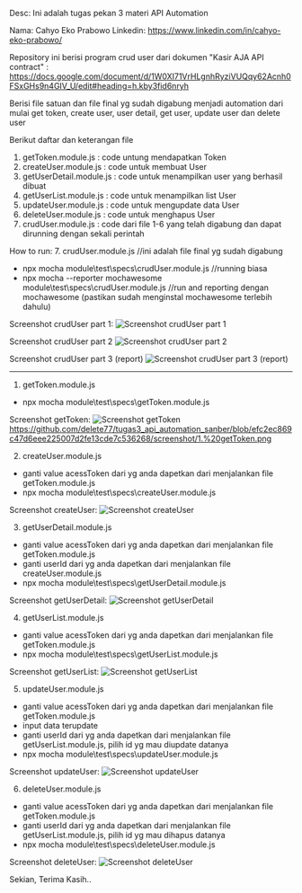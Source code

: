 Desc: Ini adalah tugas pekan 3 materi API Automation

Nama: Cahyo Eko Prabowo
Linkedin: https://www.linkedin.com/in/cahyo-eko-prabowo/

Repository ini berisi program crud user dari dokumen "Kasir AJA API contract" : https://docs.google.com/document/d/1W0XI71VrHLgnhRyziVUQqy62Acnh0FSxGHs9n4GIV_U/edit#heading=h.kby3fid6nryh

Berisi file satuan dan file final yg sudah digabung menjadi automation dari mulai get token, create user, user detail, get user, update user dan delete user


Berikut daftar dan keterangan file
1. getToken.module.js : code untung mendapatkan Token
2. createUser.module.js : code untuk membuat User
3. getUserDetail.module.js : code untuk menampilkan user yang berhasil dibuat
4. getUserList.module.js : code untuk menampilkan list User
5. updateUser.module.js : code untuk mengupdate data User
6. deleteUser.module.js : code untuk menghapus User
7. crudUser.module.js : code dari file 1-6 yang telah digabung dan dapat dirunning dengan sekali perintah
  
How to run:
7. crudUser.module.js //ini adalah file final yg sudah digabung
- npx mocha module\test\specs\crudUser.module.js //running biasa
- npx mocha --reporter mochawesome module\test\specs\crudUser.module.js //run and reporting dengan mochawesome (pastikan sudah menginstal mochawesome terlebih dahulu)

Screenshot crudUser part 1:
![Screenshot crudUser part 1](https://github.com/delete77/tugas3_api_automation_sanber/blob/efc2ec869c47d6eee225007d2fe13cde7c536268/screenshot/Screenshoot%20tugas%203%20part%201.png)

Screenshot crudUser part 2
![Screenshot crudUser part 2](https://github.com/delete77/tugas3_api_automation_sanber/blob/efc2ec869c47d6eee225007d2fe13cde7c536268/screenshot/Screenshoot%20tugas%203%20part%202.png)

Screenshot crudUser part 3 (report)
![Screenshot crudUser part 3 (report)](https://github.com/delete77/tugas3_api_automation_sanber/blob/efc2ec869c47d6eee225007d2fe13cde7c536268/screenshot/Screenshoot%20tugas%203%20part%203%20(report).png)


---------------------------------------------------------------------------------------------
1. getToken.module.js
- npx mocha module\test\specs\getToken.module.js

Screenshot getToken:
![Screenshot getToken]()https://github.com/delete77/tugas3_api_automation_sanber/blob/efc2ec869c47d6eee225007d2fe13cde7c536268/screenshot/1.%20getToken.png


2. createUser.module.js
- ganti value acessToken dari yg anda dapetkan dari menjalankan file getToken.module.js
- npx mocha module\test\specs\createUser.module.js

Screenshot createUser:
![Screenshot createUser](https://github.com/delete77/tugas3_api_automation_sanber/blob/efc2ec869c47d6eee225007d2fe13cde7c536268/screenshot/2.%20createUser.png)


3. getUserDetail.module.js
- ganti value acessToken dari yg anda dapetkan dari menjalankan file getToken.module.js
- ganti userId dari yg anda dapetkan dari menjalankan file createUser.module.js
- npx mocha module\test\specs\getUserDetail.module.js

Screenshot getUserDetail:
![Screenshot getUserDetail](https://github.com/delete77/tugas3_api_automation_sanber/blob/efc2ec869c47d6eee225007d2fe13cde7c536268/screenshot/3.%20getUserDetail.png)


4. getUserList.module.js
- ganti value acessToken dari yg anda dapetkan dari menjalankan file getToken.module.js
- npx mocha module\test\specs\getUserList.module.js

Screenshot getUserList:
![Screenshot getUserList](https://github.com/delete77/tugas3_api_automation_sanber/blob/efc2ec869c47d6eee225007d2fe13cde7c536268/screenshot/4.%20getUserList.png)


5. updateUser.module.js
- ganti value acessToken dari yg anda dapetkan dari menjalankan file getToken.module.js
- input data terupdate
- ganti userId dari yg anda dapetkan dari menjalankan file getUserList.module.js, pilih id yg mau diupdate datanya
- npx mocha module\test\specs\updateUser.module.js

Screenshot updateUser:
![Screenshot updateUser](https://github.com/delete77/tugas3_api_automation_sanber/blob/efc2ec869c47d6eee225007d2fe13cde7c536268/screenshot/5.%20updateUser.png)


6. deleteUser.module.js
- ganti value acessToken dari yg anda dapetkan dari menjalankan file getToken.module.js
- ganti userId dari yg anda dapetkan dari menjalankan file getUserList.module.js, pilih id yg mau dihapus datanya
- npx mocha module\test\specs\deleteUser.module.js

Screenshot deleteUser:
![Screenshot deleteUser](https://github.com/delete77/tugas3_api_automation_sanber/blob/efc2ec869c47d6eee225007d2fe13cde7c536268/screenshot/6.%20deleteUser.png)


Sekian, Terima Kasih..